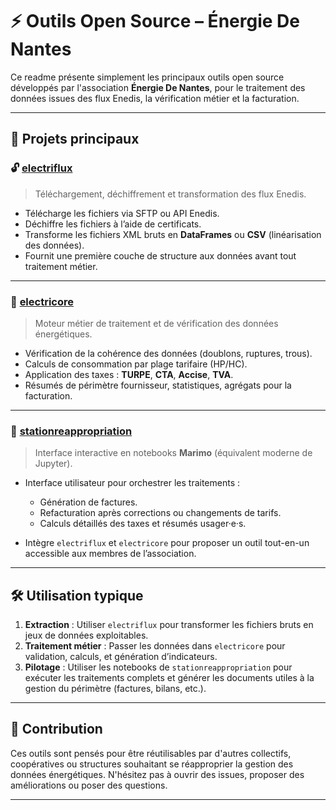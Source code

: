 # ⚡️ Outils Open Source – Énergie De Nantes

Ce readme présente simplement les principaux outils open source développés par l'association **Énergie De Nantes**, pour le traitement des données issues des flux Enedis, la vérification métier et la facturation.

---

## 🧩 Projets principaux

### 🔓 [electriflux](https://github.com/Energie-De-Nantes/electriflux)

> Téléchargement, déchiffrement et transformation des flux Enedis.

* Télécharge les fichiers via SFTP ou API Enedis.
* Déchiffre les fichiers à l’aide de certificats.
* Transforme les fichiers XML bruts en **DataFrames** ou **CSV** (linéarisation des données).
* Fournit une première couche de structure aux données avant tout traitement métier.

---

### 🧠 [electricore](https://github.com/Energie-De-Nantes/electricore)

> Moteur métier de traitement et de vérification des données énergétiques.

* Vérification de la cohérence des données (doublons, ruptures, trous).
* Calculs de consommation par plage tarifaire (HP/HC).
* Application des taxes : **TURPE**, **CTA**, **Accise**, **TVA**.
* Résumés de périmètre fournisseur, statistiques, agrégats pour la facturation.

---

### 🧾 [stationreappropriation](https://github.com/Energie-De-Nantes/stationreappropriation)

> Interface interactive en notebooks **Marimo** (équivalent moderne de Jupyter).

* Interface utilisateur pour orchestrer les traitements :

  * Génération de factures.
  * Refacturation après corrections ou changements de tarifs.
  * Calculs détaillés des taxes et résumés usager·e·s.
* Intègre `electriflux` et `electricore` pour proposer un outil tout-en-un accessible aux membres de l’association.

---

## 🛠 Utilisation typique

1. **Extraction** : Utiliser `electriflux` pour transformer les fichiers bruts en jeux de données exploitables.
2. **Traitement métier** : Passer les données dans `electricore` pour validation, calculs, et génération d’indicateurs.
3. **Pilotage** : Utiliser les notebooks de `stationreappropriation` pour exécuter les traitements complets et générer les documents utiles à la gestion du périmètre (factures, bilans, etc.).

---

## 🤝 Contribution

Ces outils sont pensés pour être réutilisables par d'autres collectifs, coopératives ou structures souhaitant se réapproprier la gestion des données énergétiques.
N'hésitez pas à ouvrir des issues, proposer des améliorations ou poser des questions.

---
